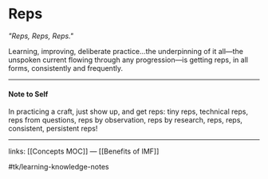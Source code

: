 # Reps
*"Reps, Reps, Reps."*

Learning, improving, deliberate practice…the underpinning of it all—the unspoken current flowing through any progression—is getting reps, in all forms, consistently and frequently.

- - - -
#### Note to Self
In practicing a craft, just show up, and get reps: tiny reps, technical reps, reps from questions, reps by observation, reps by research, reps, reps, consistent, persistent reps!

- - - -

links: [[Concepts MOC]] — [[Benefits of IMF]]

#tk/learning-knowledge-notes
